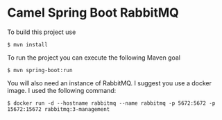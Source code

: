 # Camel Spring Boot RabbitMQ

To build this project use

```
$ mvn install
```

To run the project you can execute the following Maven goal

```
$ mvn spring-boot:run
```

You will also need an instance of RabbitMQ. I suggest you use a docker image. I used the following command:

```
$ docker run -d --hostname rabbitmq --name rabbitmq -p 5672:5672 -p 15672:15672 rabbitmq:3-management
```